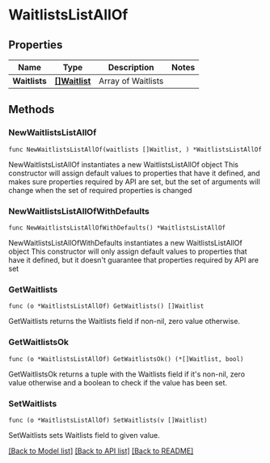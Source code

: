 # WaitlistsListAllOf

## Properties

Name | Type | Description | Notes
------------ | ------------- | ------------- | -------------
**Waitlists** | [**[]Waitlist**](Waitlist.md) | Array of Waitlists | 

## Methods

### NewWaitlistsListAllOf

`func NewWaitlistsListAllOf(waitlists []Waitlist, ) *WaitlistsListAllOf`

NewWaitlistsListAllOf instantiates a new WaitlistsListAllOf object
This constructor will assign default values to properties that have it defined,
and makes sure properties required by API are set, but the set of arguments
will change when the set of required properties is changed

### NewWaitlistsListAllOfWithDefaults

`func NewWaitlistsListAllOfWithDefaults() *WaitlistsListAllOf`

NewWaitlistsListAllOfWithDefaults instantiates a new WaitlistsListAllOf object
This constructor will only assign default values to properties that have it defined,
but it doesn't guarantee that properties required by API are set

### GetWaitlists

`func (o *WaitlistsListAllOf) GetWaitlists() []Waitlist`

GetWaitlists returns the Waitlists field if non-nil, zero value otherwise.

### GetWaitlistsOk

`func (o *WaitlistsListAllOf) GetWaitlistsOk() (*[]Waitlist, bool)`

GetWaitlistsOk returns a tuple with the Waitlists field if it's non-nil, zero value otherwise
and a boolean to check if the value has been set.

### SetWaitlists

`func (o *WaitlistsListAllOf) SetWaitlists(v []Waitlist)`

SetWaitlists sets Waitlists field to given value.



[[Back to Model list]](../README.md#documentation-for-models) [[Back to API list]](../README.md#documentation-for-api-endpoints) [[Back to README]](../README.md)


